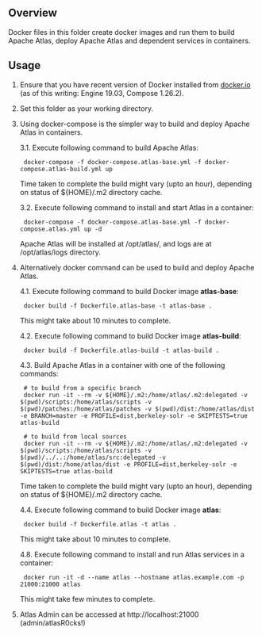 <!---
Licensed to the Apache Software Foundation (ASF) under one
or more contributor license agreements.  See the NOTICE file
distributed with this work for additional information
regarding copyright ownership.  The ASF licenses this file
to you under the Apache License, Version 2.0 (the
"License"); you may not use this file except in compliance
with the License.  You may obtain a copy of the License at

  http://www.apache.org/licenses/LICENSE-2.0

Unless required by applicable law or agreed to in writing,
software distributed under the License is distributed on an
"AS IS" BASIS, WITHOUT WARRANTIES OR CONDITIONS OF ANY
KIND, either express or implied.  See the License for the
specific language governing permissions and limitations
under the License.
-->

## Overview

Docker files in this folder create docker images and run them to build Apache Atlas, deploy Apache Atlas and dependent services in containers.

## Usage

1. Ensure that you have recent version of Docker installed from [docker.io](http://www.docker.io) (as of this writing: Engine 19.03, Compose 1.26.2).

2. Set this folder as your working directory.

3. Using docker-compose is the simpler way to build and deploy Apache Atlas in containers.

   3.1. Execute following command to build Apache Atlas:

        docker-compose -f docker-compose.atlas-base.yml -f docker-compose.atlas-build.yml up

   Time taken to complete the build might vary (upto an hour), depending on status of ${HOME}/.m2 directory cache.

   3.2. Execute following command to install and start Atlas in a container:

        docker-compose -f docker-compose.atlas-base.yml -f docker-compose.atlas.yml up -d

   Apache Atlas will be installed at /opt/atlas/, and logs are at /opt/atlas/logs directory.

4. Alternatively docker command can be used to build and deploy Apache Atlas.

   4.1. Execute following command to build Docker image **atlas-base**:

        docker build -f Dockerfile.atlas-base -t atlas-base .

   This might take about 10 minutes to complete.

   4.2. Execute following command to build Docker image **atlas-build**:

        docker build -f Dockerfile.atlas-build -t atlas-build .

   4.3. Build Apache Atlas in a container with one of the following commands:

        # to build from a specific branch
        docker run -it --rm -v ${HOME}/.m2:/home/atlas/.m2:delegated -v $(pwd)/scripts:/home/atlas/scripts -v $(pwd)/patches:/home/atlas/patches -v $(pwd)/dist:/home/atlas/dist -e BRANCH=master -e PROFILE=dist,berkeley-solr -e SKIPTESTS=true atlas-build

        # to build from local sources
        docker run -it --rm -v ${HOME}/.m2:/home/atlas/.m2:delegated -v $(pwd)/scripts:/home/atlas/scripts -v $(pwd)/../..:/home/atlas/src:delegated -v $(pwd)/dist:/home/atlas/dist -e PROFILE=dist,berkeley-solr -e SKIPTESTS=true atlas-build

   Time taken to complete the build might vary (upto an hour), depending on status of ${HOME}/.m2 directory cache.

   4.4. Execute following command to build Docker image **atlas**:

        docker build -f Dockerfile.atlas -t atlas .

   This might take about 10 minutes to complete.

   4.8. Execute following command to install and run Atlas services in a container:

        docker run -it -d --name atlas --hostname atlas.example.com -p 21000:21000 atlas

   This might take few minutes to complete.

5. Atlas Admin can be accessed at http://localhost:21000 (admin/atlasR0cks!)
